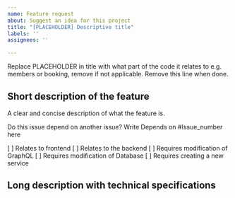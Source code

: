 ```yaml
---
name: Feature request
about: Suggest an idea for this project
title: "[PLACEHOLDER] Descriptive title"
labels: ''
assignees: ''

---
```


Replace PLACEHOLDER in title with what part of the code it relates to e.g. members or booking, remove if not applicable. Remove this line when done.
## Short description of the feature
A clear and concise description of what the feature is.

Do this issue depend on another issue? Write Depends on #Issue_number here

[ ] Relates to frontend
[ ] Relates to the backend
[ ] Requires modification of GraphQL
[ ] Requires modification of Database
[ ] Requires creating a new service

## Long description with technical specifications
